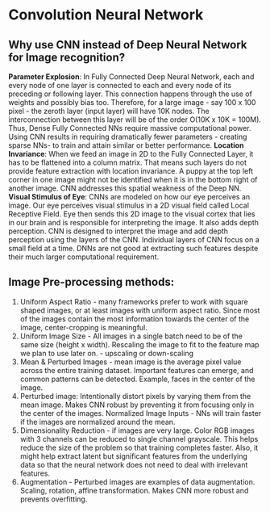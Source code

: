 # Convolution Neural Network

## Why use CNN instead of Deep Neural Network for Image recognition? 
**Parameter Explosion**: In Fully Connected Deep Neural Network, each and every node of one layer is connected to each and every node of its preceding or following layer. This connection happens through the use of weights and possibly bias too. Therefore, for a large image - say 100 x 100 pixel - the zeroth layer (input layer) will have 10K nodes. The interconnection between this layer will be of the order O(10K x 10K = 100M). Thus, Dense Fully Connected NNs require massive computational power. Using CNN results in requiring dramatically fewer parameters - creating sparse NNs- to train and attain similar or better performance. 
**Location Invariance**: When we feed an image in 2D to the Fully Connected Layer, it has to be flattened into a column matrix. That means such layers do not provide feature extraction with location invariance. A puppy at the top left corner in one image might not be identified when it is in the bottom right of another image. CNN addresses this spatial weakness of the Deep NN. 
**Visual Stimulus of Eye**: CNNs are modeled on how our eye perceives an image. Our eye perceives visual stimulus in a 2D visual field called Local Receptive Field. Eye then sends this 2D image to the visual cortex that lies in our brain and is responsible for interpreting the image. It also adds depth perception. CNN is designed to interpret the image and add depth perception using the layers of the CNN. Individual layers of CNN focus on a small field at a time. DNNs are not good at extracting such features despite their much larger computational requirement. 


## Image Pre-processing methods: 
1. Uniform Aspect Ratio - many frameworks prefer to work with square shaped images, or at least images with uniform aspect ratio. Since most of the images contain the most information towards the center of the image, center-cropping is meaningful. 
2. Uniform Image Size - All images in a single batch need to be of the same size (height x width). Rescaling the image to fit to the feature map we plan to use later on. - upscaling or down-scaling
3. Mean & Perturbed Images - mean image is the average pixel value across the entire training dataset. Important features can emerge, and common patterns can be detected. Example, faces in the center of the image. 
4. Perturbed image: Intentionally distort pixels by varying them from the mean image. Makes CNN robust by preventing it from focusing only in the center of the images. 
Normalized Image Inputs - NNs will train faster if the images are normalized around the mean. 
5. Dimensionality Reduction - if images are very large. Color RGB images with 3 channels can be reduced to single channel grayscale. This helps reduce the size of the problem so that training completes faster. Also, it might help extract latent but significant features from the underlying data so  that the neural network does not need to deal with irrelevant features. 
6. Augmentation - Perturbed images are examples of data augmentation. Scaling, rotation, affine transformation. Makes CNN more robust and prevents overfitting. 

